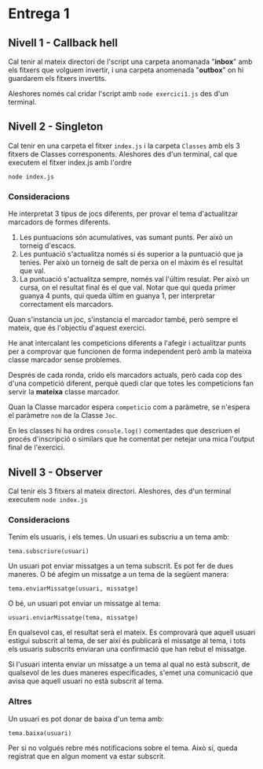 # Entrega 1

## Nivell 1 - Callback hell

Cal tenir al mateix directori de l'script una carpeta anomanada "**inbox**" amb els fitxers que volguem invertir, i una carpeta anomenada "**outbox**" on hi guardarem els fitxers invertits.

Aleshores només cal cridar l'script amb `node exercici1.js` des d'un terminal.

## Nivell 2 - Singleton

Cal tenir en una carpeta el fitxer `index.js` i la carpeta `Classes` amb els 3 fitxers de Classes corresponents. Aleshores des d'un terminal, cal que executem el fitxer index.js amb l'ordre

    node index.js

### Consideracions

He interpretat 3 tipus de jocs diferents, per provar el tema d'actualitzar marcadors de formes diferents.

1. Les puntuacions són acumulatives, vas sumant punts. Per això un torneig d'escacs.
2. Les puntuació s'actualitza només si és superior a la puntuació que ja tenies. Per això un torneig de salt de perxa on el màxim és el resultat que val.
3. La puntuació s'actualitza sempre, només val l'últim resulat. Per això un cursa, on el resultat final és el que val. Notar que qui queda primer guanya 4 punts, qui queda últim en guanya 1, per interpretar correctament els marcadors.

Quan s'instancia un joc, s'instancia el marcador també, però sempre el mateix, que és l'objectiu d'aquest exercici.

He anat intercalant les competicions diferents a l'afegir i actualitzar punts per a comprovar que funcionen de forma independent però amb la mateixa classe marcador sense problemes.

Després de cada ronda, crido els marcadors actuals, però cada cop des d'una competició diferent, perquè quedi clar que totes les competicions fan servir la **mateixa** classe marcador.

Quan la Classe marcador espera `competicio` com a paràmetre, se n'espera el paràmetre `nom` de la Classe `Joc`.

En les classes hi ha ordres `console.log()` comentades que descriuen el procés d'inscripció o similars que he comentat per netejar una mica l'output final de l'exercici.

## Nivell 3 - Observer

Cal tenir els 3 fitxers al mateix directori. Aleshores, des d'un terminal executem `node index.js`

### Consideracions

Tenim els usuaris, i els temes. Un usuari es subscriu a un tema amb:

    tema.subscriure(usuari)

Un usuari pot enviar missatges a un tema subscrit. Es pot fer de dues maneres. O bé afegim un missatge a un tema de la següent manera:

    tema.enviarMissatge(usuari, missatge)

O bé, un usuari pot enviar un missatge al tema:

    usuari.enviarMissatge(tema, missatge)

En qualsevol cas, el resultat serà el mateix. Es comprovarà que aquell usuari estigui subscrit al tema, de ser així és publicarà el missatge al tema, i tots els usuaris subscrits enviaran una confirmació que han rebut el missatge.

Si l'usuari intenta enviar un missatge a un tema al qual no està subscrit, de qualsevol de les dues maneres especificades, s'emet una comunicació que avisa que aquell usuari no està subscrit al tema.

### Altres

Un usuari es pot donar de baixa d'un tema amb:

    tema.baixa(usuari)

Per si no volgués rebre més notificacions sobre el tema. Això sí, queda registrat que en algun moment va estar subscrit.